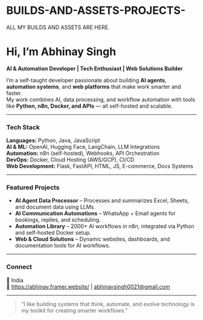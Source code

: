 # BUILDS-AND-ASSETS-PROJECTS-
ALL MY BUILDS AND ASSETS ARE HERE.
# Hi, I’m Abhinay Singh  

**AI & Automation Developer | Tech Enthusiast | Web Solutions Builder**

I’m a self-taught developer passionate about building **AI agents**, **automation systems**, and **web platforms** that make work smarter and faster.  
My work combines AI, data processing, and workflow automation with tools like **Python, n8n, Docker, and APIs** — all self-hosted and scalable.

---

### Tech Stack
**Languages:** Python, Java, JavaScript  
**AI & ML:** OpenAI, Hugging Face, LangChain, LLM Integrations  
**Automation:** n8n (self-hosted), Webhooks, API Orchestration  
**DevOps:** Docker, Cloud Hosting (AWS/GCP), CI/CD  
**Web Development:** Flask, FastAPI, HTML, JS, E-commerce, Docs Systems  

---

### Featured Projects
- **AI Agent Data Processor** – Processes and summarizes Excel, Sheets, and document data using LLMs.  
- **AI Communication Automations** – WhatsApp + Email agents for bookings, replies, and scheduling.  
- **Automation Library** – 2000+ AI workflows in n8n, integrated via Python and self-hosted Docker setup.  
- **Web & Cloud Solutions** – Dynamic websites, dashboards, and documentation tools for AI workflows.  

---

### Connect
📍 India  
🔗 https://abhinay.framer.website/ | abhinaysingh0021@gmail.com

---

> “I like building systems that think, automate, and evolve technology is my toolkit for creating smarter workflows.”
